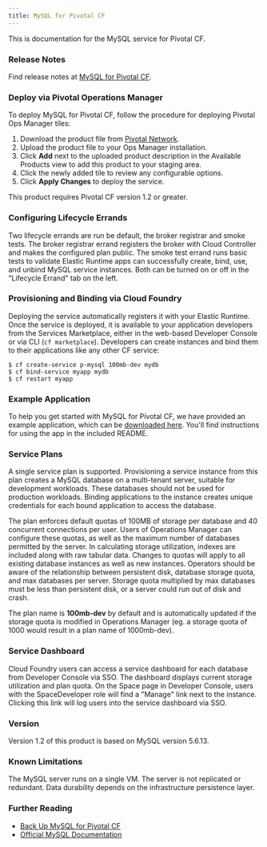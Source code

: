 ```yaml
---
title: MySQL for Pivotal CF
---
```


This is documentation for the MySQL service for Pivotal CF.

### Release Notes

Find release notes at [MySQL for Pivotal CF](/pivotalcf/pcf-release-notes/p1-v1.2/mysqldev_rn.html).

### Deploy via Pivotal Operations Manager

To deploy MySQL for Pivotal CF, follow the procedure for deploying Pivotal Ops Manager tiles:

1. Download the product file from [Pivotal Network](https://network.gopivotal.com/).
1. Upload the product file to your Ops Manager installation.
1. Click **Add** next to the uploaded product description in the Available Products view
   to add this product to your staging area.
1. Click the newly added tile to review any configurable options.
1. Click **Apply Changes** to deploy the service.

This product requires Pivotal CF version 1.2 or greater.

### Configuring Lifecycle Errands

Two lifecycle errands are run be default, the broker registrar and smoke tests.  The broker registrar errand registers the broker with Cloud Controller and makes the configured plan public.  The smoke test errand runs basic tests to validate Elastic Runtime apps can successfully create, bind, use, and unbind MySQL service instances.  Both can be turned on or off in the "Lifecycle Errand" tab on the left.

### Provisioning and Binding via Cloud Foundry

Deploying the service automatically registers it with your Elastic Runtime. Once the service is deployed, it is available to your application developers from the Services Marketplace, either in the web-based Developer Console or via CLI (`cf marketplace`). Developers can create instances and bind them to their applications like any other CF service:

```
$ cf create-service p-mysql 100mb-dev mydb
$ cf bind-service myapp mydb
$ cf restart myapp
```

### Example Application

To help you get started with MySQL for Pivotal CF, we have provided an example application, which can be [downloaded here][example-app]. You'll find instructions for using the app in the included README.

[example-app]:mysql-example-app.tgz

### Service Plans

A single service plan is supported. Provisioning a service instance from this plan creates a MySQL database on a multi-tenant server, suitable for development workloads. These databases should not be used for production workloads. Binding applications to the instance creates unique credentials for each bound application to access the database.

The plan enforces default quotas of 100MB of storage per database and 40 concurrent connections per user. Users of Operations Manager can configure these quotas, as well as the maximum number of databases permitted by the server. In calculating storage utilization, indexes are included along with raw tabular data. Changes to quotas will apply to all existing database instances as well as new instances. Operators should be aware of the relationship between persistent disk, database storage quota, and max databases per server. Storage quota multiplied by max databases must be less than persistent disk, or a server could run out of disk and crash.  

The plan name is **100mb-dev** by default and is automatically updated if the storage quota is modified in Operations Manager (eg. a storage quota of 1000 would result in a plan name of 1000mb-dev).

### Service Dashboard

Cloud Foundry users can access a service dashboard for each database from Developer Console via SSO. The dashboard displays current storage utilization and plan quota. On the Space page in Developer Console, users with the SpaceDeveloper role will find a "Manage" link next to the instance. Clicking this link will log users into the service dashboard via SSO. 

### Version

Version 1.2 of this product is based on MySQL version 5.6.13.

### Known Limitations

The MySQL server runs on a single VM. The server is not replicated or redundant. Data durability depends on the infrastructure persistence layer.

### Further Reading

* [Back Up MySQL for Pivotal CF](backup.html)
* [Official MySQL Documentation](http://dev.mysql.com/doc/refman/5.6/en/)

